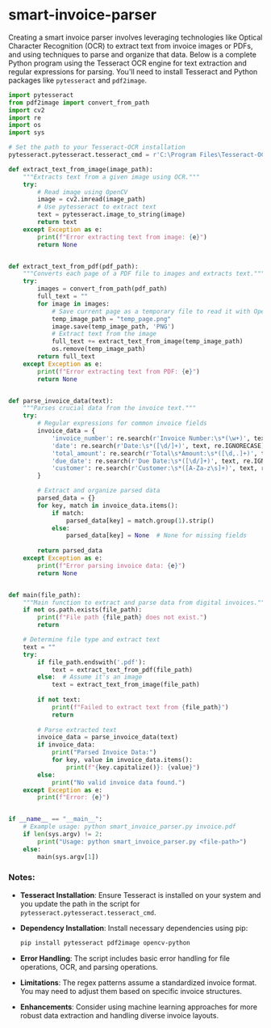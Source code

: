 # smart-invoice-parser

Creating a smart invoice parser involves leveraging technologies like Optical Character Recognition (OCR) to extract text from invoice images or PDFs, and using techniques to parse and organize that data. Below is a complete Python program using the Tesseract OCR engine for text extraction and regular expressions for parsing. You'll need to install Tesseract and Python packages like `pytesseract` and `pdf2image`.

```python
import pytesseract
from pdf2image import convert_from_path
import cv2
import re
import os
import sys

# Set the path to your Tesseract-OCR installation
pytesseract.pytesseract.tesseract_cmd = r'C:\Program Files\Tesseract-OCR\tesseract.exe'

def extract_text_from_image(image_path):
    """Extracts text from a given image using OCR."""
    try:
        # Read image using OpenCV
        image = cv2.imread(image_path)
        # Use pytesseract to extract text
        text = pytesseract.image_to_string(image)
        return text
    except Exception as e:
        print(f"Error extracting text from image: {e}")
        return None


def extract_text_from_pdf(pdf_path):
    """Converts each page of a PDF file to images and extracts text."""
    try:
        images = convert_from_path(pdf_path)
        full_text = ""
        for image in images:
            # Save current page as a temporary file to read it with OpenCV
            temp_image_path = "temp_page.png"
            image.save(temp_image_path, 'PNG')
            # Extract text from the image
            full_text += extract_text_from_image(temp_image_path)
            os.remove(temp_image_path)
        return full_text
    except Exception as e:
        print(f"Error extracting text from PDF: {e}")
        return None


def parse_invoice_data(text):
    """Parses crucial data from the invoice text."""
    try:
        # Regular expressions for common invoice fields
        invoice_data = {
            'invoice_number': re.search(r'Invoice Number:\s*(\w+)', text, re.IGNORECASE),
            'date': re.search(r'Date:\s*([\d/]+)', text, re.IGNORECASE),
            'total_amount': re.search(r'Total\s*Amount:\s*([\d,.]+)', text, re.IGNORECASE),
            'due_date': re.search(r'Due Date:\s*([\d/]+)', text, re.IGNORECASE),
            'customer': re.search(r'Customer:\s*([A-Za-z\s]+)', text, re.IGNORECASE),
        }

        # Extract and organize parsed data
        parsed_data = {}
        for key, match in invoice_data.items():
            if match:
                parsed_data[key] = match.group(1).strip()
            else:
                parsed_data[key] = None  # None for missing fields
        
        return parsed_data
    except Exception as e:
        print(f"Error parsing invoice data: {e}")
        return None


def main(file_path):
    """Main function to extract and parse data from digital invoices."""
    if not os.path.exists(file_path):
        print(f"File path {file_path} does not exist.")
        return

    # Determine file type and extract text
    text = ""
    try:
        if file_path.endswith('.pdf'):
            text = extract_text_from_pdf(file_path)
        else:  # Assume it's an image
            text = extract_text_from_image(file_path)
        
        if not text:
            print(f"Failed to extract text from {file_path}")
            return
        
        # Parse extracted text
        invoice_data = parse_invoice_data(text)
        if invoice_data:
            print("Parsed Invoice Data:")
            for key, value in invoice_data.items():
                print(f"{key.capitalize()}: {value}")
        else:
            print("No valid invoice data found.")
    except Exception as e:
        print(f"Error: {e}")


if __name__ == "__main__":
    # Example usage: python smart_invoice_parser.py invoice.pdf
    if len(sys.argv) != 2:
        print("Usage: python smart_invoice_parser.py <file-path>")
    else:
        main(sys.argv[1])
```

### Notes:
- **Tesseract Installation**: Ensure Tesseract is installed on your system and you update the path in the script for `pytesseract.pytesseract.tesseract_cmd`.
- **Dependency Installation**: Install necessary dependencies using pip:

  ```bash
  pip install pytesseract pdf2image opencv-python
  ```

- **Error Handling**: The script includes basic error handling for file operations, OCR, and parsing operations.
- **Limitations**: The regex patterns assume a standardized invoice format. You may need to adjust them based on specific invoice structures.
- **Enhancements**: Consider using machine learning approaches for more robust data extraction and handling diverse invoice layouts.